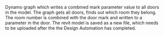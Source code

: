 ﻿Dynamo graph which writes a combined mark parameter value to all doors in the model. The graph gets all doors, finds out which room they belong. The room number is combined with the door mark and written to a parameter in the door. The revit model is saved as a new file, which needs to be uploaded after the the Design Automation has completed.